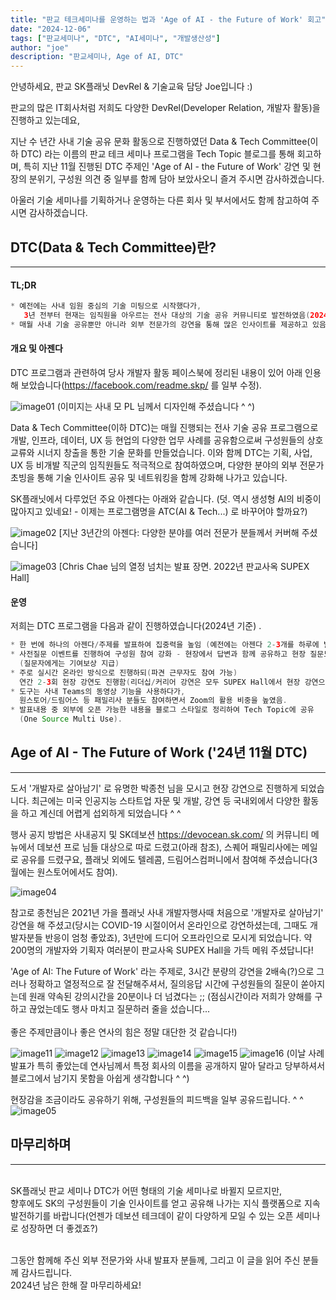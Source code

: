 ```yaml
---
title: "판교 테크세미나를 운영하는 법과 'Age of AI - the Future of Work' 회고"
date: "2024-12-06"
tags: ["판교세미나", "DTC", "AI세미나", "개발생산성"]
author: "joe" 
description: "판교세미나, Age of AI, DTC"
---
```


안녕하세요, 판교 SK플래닛 DevRel & 기술교육 담당 Joe입니다 :)  

판교의 많은 IT회사처럼 저희도 다양한 DevRel(Developer Relation, 개발자 활동)을 진행하고 있는데요, 

지난 수 년간 사내 기술 공유 문화 활동으로 진행하였던 Data & Tech Committee(이하 DTC) 라는 이름의 판교 테크 세미나 프로그램을 Tech Topic 블로그를 통해 회고하며, 특히 지난 11월 진행된 DTC 주제인  'Age of AI - the Future of Work' 강연 및 현장의 분위기, 구성원 의견 중 일부를 함께 담아 보았사오니 즐겨 주시면 감사하겠습니다. 

아울러 기술 세미나를 기획하거나 운영하는 다른 회사 및 부서에서도 함께 참고하여 주시면 감사하겠습니다. 

## DTC(Data & Tech Committee)란? 
---
#### TL;DR
```java
* 예전에는 사내 임원 중심의 기술 미팅으로 시작했다가, 
   3년 전부터 현재는 임직원을 아우르는 전사 대상의 기술 공유 커뮤니티로 발전하였음(2024년 11월 기준)
* 매월 사내 기술 공유뿐만 아니라 외부 전문가의 강연을 통해 많은 인사이트를 제공하고 있음
```

#### 개요 및 아젠다 
DTC 프로그램과 관련하여 당사 개발자 활동 페이스북에 정리된 내용이 있어 아래 인용해 보았습니다(https://facebook.com/readme.skp/ 를 일부 수정). 

![image01](./image01.png)
(이미지는 사내 모 PL 님께서 디자인해 주셨습니다 ^ ^)

Data & Tech Committee(이하 DTC)는 매월 진행되는 전사 기술 공유 프로그램으로 개발, 인프라, 데이터, UX 등 현업의 다양한 업무 사례를 공유함으로써 구성원들의 상호 교류와 시너지 창출을 통한 기술 문화를 만들었습니다. 이와 함께 DTC는 기획, 사업, UX 등 비개발 직군의 임직원들도 적극적으로 참여하였으며, 다양한 분야의 외부 전문가 초빙을 통해 기술 인사이트 공유 및 네트워킹을 함께 강화해 나가고 있습니다.

SK플래닛에서 다루었던 주요 아젠다는 아래와 같습니다. 
(덧. 역시 생성형 AI의 비중이 많아지고 있네요! - 이제는 프로그램명을 ATC(AI & Tech...) 로 바꾸어야 할까요?) 

![image02](./image02.png)
[지난 3년간의 아젠다: 다양한 분야를 여러 전문가 분들께서 커버해 주셨습니다]

![image03](./image03.png)
[Chris Chae 님의 열정 넘치는 발표 장면. 2022년 판교사옥 SUPEX Hall]

#### 운영

저희는 DTC 프로그램을 다음과 같이 진행하였습니다(2024년 기준) .

```java
* 한 번에 하나의 아젠다/주제를 발표하여 집중력을 높임 (예전에는 아젠다 2-3개를 하루에 발표하기도 함)
* 사전질문 이벤트를 진행하여 구성원 참여 강화 - 현장에서 답변과 함께 공유하고 현장 질문도 함께 받음 
  (질문자에게는 기여보상 지급)
* 주로 실시간 온라인 방식으로 진행하되(파견 근무자도 참여 가능)
  연간 2-3회 현장 강연도 진행함(리더십/커리어 강연은 모두 SUPEX Hall에서 현장 강연으로 진행).
* 도구는 사내 Teams의 동영상 기능을 사용하다가, 
  원스토어/드림어스 등 패밀리사 분들도 참여하면서 Zoom의 활용 비중을 높였음.
* 발표내용 중 외부에 오픈 가능한 내용을 블로그 스타일로 정리하여 Tech Topic에 공유
  (One Source Multi Use).
```

## Age of AI - The Future of Work ('24년 11월 DTC)
---
도서 '개발자로 살아남기' 로 유명한 박종천 님을 모시고 현장 강연으로 진행하게 되었습니다. 최근에는 미국 인공지능 스타트업 자문 및 개발, 강연 등 국내외에서 다양한 활동을 하고 계신데 어렵게 섭외하게 되었습니다 ^ ^ 

행사 공지 방법은 사내공지 및 SK데보션 https://devocean.sk.com/ 의 커뮤니티 메뉴에서 데보션 프로 님들 대상으로 따로 드렸고(아래 참조), 스퀘어 패밀리사에는 메일로 공유를 드렸구요, 플래닛 외에도 텔레콤, 드림어스컴퍼니에서 참여해 주셨습니다(3월에는 원스토어에서도 참여).

![image04](./image04.png)

참고로 종천님은 2021년 가을 플래닛 사내 개발자행사때 처음으로 '개발자로 살아남기' 강연을 해 주셨고(당시는 COVID-19 시절이어서 온라인으로 강연하셨는데, 그때도 개발자분들 반응이 엄청 좋았죠), 3년만에 드디어 오프라인으로 모시게 되었습니다. 약 200명의 개발자와 기획자 여러분이 판교사옥 SUPEX Hall을 가득 메워 주셨답니다!


'Age of AI: The Future of Work' 라는 주제로, 3시간 분량의 강연을 2배속(?)으로 그러나 정확하고 열정적으로 잘 전달해주셔서, 질의응답 시간에 구성원들의 질문이 쏟아지는데 원래 약속된 강의시간을 20분이나 더 넘겼다는 ;; (점심시간이라 저희가 양해를 구하고 끊었는데도 행사 마치고 질문하러 줄을 섰습니다...</br></br>
좋은 주제만큼이나 좋은 연사의 힘은 정말 대단한 것 같습니다!)


![image11](./image11.png)
![image12](./image12.png)
![image13](./image13.png)
![image14](./image14.png)
![image15](./image15.png)
![image16](./image16.png)
(이날 사례발표가 특히 좋았는데 연사님께서 특정 회사의 이름을 공개하지 말아 달라고 당부하셔서 블로그에서 남기지 못함을 아쉽게 생각합니다 ^ ^)

현장감을 조금이라도 공유하기 위해, 구성원들의 피드백을 일부 공유드립니다. ^ ^
![image05](./image05.png)

## 마무리하며 
---
</br>
SK플래닛 판교 세미나 DTC가 어떤 형태의 기술 세미나로 바뀔지 모르지만, </br>
향후에도 SK의 구성원들이 기술 인사이트를 얻고 공유해 나가는 지식 플랫폼으로 지속 발전하기를 바랍니다(언젠가 데보션 테크데이 같이 다양하게 모일 수 있는 오픈 세미나로 성장하면 더 좋겠죠?) </br></br>

그동안 함께해 주신 외부 전문가와 사내 발표자 분들께, 그리고 이 글을 읽어 주신 분들께 감사드립니다. </br>
2024년 남은 한해 잘 마무리하세요! </br>